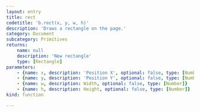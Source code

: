 ```yaml
---
layout: entry
title: rect
codetitle: 'b.rect(x, y, w, h)'
description: 'Draws a rectangle on the page.'
category: Document
subcategory: Primitives
returns:
    name: null
    description: 'New rectangle'
    type: [Rectangle]
parameters:
    - {name: x, description: 'Position X', optional: false, type: [Number]}
    - {name: y, description: 'Position Y', optional: false, type: [Number]}
    - {name: w, description: Width, optional: false, type: [Number]}
    - {name: h, description: Height, optional: false, type: [Number]}
kind: function

---
```

